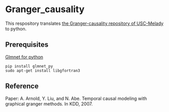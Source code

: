 # Granger_causality

This respository translates [the Granger-causality repository of USC-Melady](https://github.com/USC-Melady/Granger-causality)
to python.

## Prerequisites
[Glmnet for python](https://github.com/bbalasub1/glmnet_python)
```shell
pip install glmnet_py
sudo apt-get install libgfortran3
```
## Reference
Paper: A. Arnold, Y. Liu, and N. Abe. Temporal causal modeling with graphical granger methods. In KDD, 2007.
